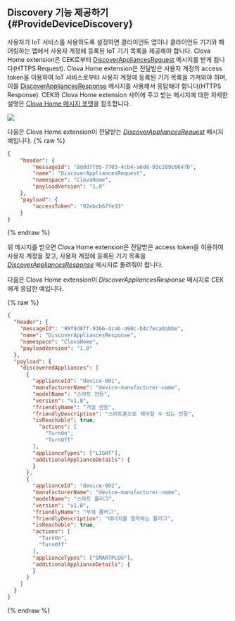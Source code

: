 ## Discovery 기능 제공하기 {#ProvideDeviceDiscovery}

사용자가 IoT 서비스를 사용하도록 설정하면 클라이언트 앱이나 클라이언트 기기와 페어링하는 앱에서 사용자 계정에 등록된 IoT 기기 목록을 제공해야 합니다. Clova Home extension은 CEK로부터 [DiscoverAppliancesRequest](/CEK/References/Clova_Home_API.md#DiscoverAppliancesRequest) 메시지를 받게 됩니다(HTTPS Request). Clova Home extension은 전달받은 사용자 계정의 access token을 이용하여 IoT 서비스로부터 사용자 계정에 등록된 기기 목록을 가져와야 하며, 이를 [DiscoverAppliancesResponse](/CEK/References/Clova_Home_API.md#DiscoverAppliancesResponse) 메시지를 사용해서 응답해야 합니다(HTTPS Response). CEK와 Clova Home extension 사이에 주고 받는 메시지에 대한 자세한 설명은 [Clova Home 메시지 포맷](/CEK/References/Clova_Home_Extension_Message_Format.md)을 참조합니다.

![](/CEK/Resources/Images/CEK_Clova_Home_Extension_Sequence_Diagram.png)

다음은 Clova Home extension이 전달받는 *[DiscoverAppliancesRequest](/CEK/References/Clova_Home_API.md#DiscoverAppliancesRequest)* 메시지 예입니다.
{% raw %}
```json
{
    "header": {
        "messageId": "8ddd7f05-7703-4cb4-a6dd-93c209c6647b",
        "name": "DiscoverAppliancesRequest",
        "namespace": "ClovaHome",
        "payloadVersion": "1.0"
    },
    "payload": {
        "accessToken": "92ebcb67fe33"
    }
}
```
{% endraw %}

위 메시지를 받으면 Clova Home extension은 전달받은 access token을 이용하여 사용자 계정을 찾고, 사용자 계정에 등록된 기기 목록을 *[DiscoverAppliancesResponse](/CEK/References/Clova_Home_API.md#DiscoverAppliancesResponse)* 메시지로 돌려줘야 합니다.

다음은 Clova Home extension이 *DiscoverAppliancesResponse* 메시지로 CEK에게 응답한 예입니다.

{% raw %}
```json
{
  "header": {
    "messageId": "99f9d8ff-9366-4cab-a90c-b4c7eca0abbe",
    "name": "DiscoverAppliancesResponse",
    "namespace": "ClovaHome",
    "payloadVersion": "1.0"
  },
  "payload": {
    "discoveredAppliances": [
      {
        "applianceId": "device-001",
        "manufacturerName": "device-manufacturer-name",
        "modelName": "스마트 전등",
        "version": "v1.0",
        "friendlyName": "거실 전등",
        "friendlyDescription": "스마트폰으로 제어할 수 있는 전등",
        "isReachable": true,
          "actions": [
            "TurnOn",
            "TurnOff"
        ],
        "applianceTypes": ["LIGHT"],
        "additionalApplianceDetails": {
        }
      },
      {
        "applianceId": "device-002",
        "manufacturerName": "device-manufacturer-name",
        "modelName": "스마트 플러그",
        "version": "v1.0",
        "friendlyName": "부엌 플러그",
        "friendlyDescription": "에너지를 절약하는 플러그",
        "isReachable": true,
        "actions": [
          "TurnOn",
          "TurnOff"
        ],
        "applianceTypes": ["SMARTPLUG"],
        "additionalApplianceDetails": {
        }
      }
    ]
  }
}
```
{% endraw %}
